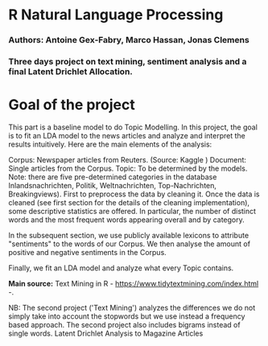 # R Natural Language Processing

### Authors: Antoine Gex-Fabry, Marco Hassan, Jonas Clemens

### Three days project on text mining, sentiment analysis and a final Latent Drichlet Allocation.

# Goal of the project
This part is a baseline model to do Topic Modelling. In this project, the goal is to fit an LDA model to the news articles and analyze and interpret the results intuitively. Here are the main elements of the analysis:

Corpus: Newspaper articles from Reuters. (Source: Kaggle )
Document: Single articles from the Corpus.
Topic: To be determined by the models. Note: there are five pre-determined categories in the database Inlandsnachrichten, Politik, Weltnachrichten, Top-Nachrichten, Breakingviews).
First to preprocess the data by cleaning it. Once the data is cleaned (see first section for the details of the cleaning implementation), some descriptive statistics are offered. In particular, the number of distinct words and the most frequent words appearing overall and by category.

In the subsequent section, we use publicly available lexicons to attribute "sentiments" to the words of our Corpus. We then analyse the amount of positive and negative sentiments in the Corpus.

Finally, we fit an LDA model and analyze what every Topic contains.

**Main source:** Text Mining in R - https://www.tidytextmining.com/index.html -.

NB: The second project ('Text Mining') analyzes the differences we do not simply take into account the stopwords but we use instead a frequency based approach. The second project also includes bigrams instead of single words.
Latent Drichlet Analysis to Magazine Articles


